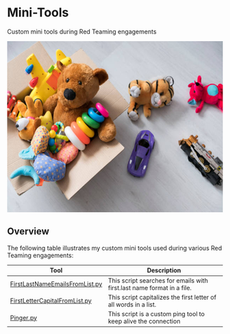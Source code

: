 # Mini-Tools
Custom mini tools during Red Teaming engagements

<p align="center">
  <img width="600" height="400" src="/Pictures/toys.jpg">
</p>

## Overview

The following table illustrates my custom mini tools used during various Red Teaming engagements:

| Tool | Description |
| ---- | ----------- |
|  [FirstLastNameEmailsFromList.py](/FirstLastNameEmailsFromList.py)    |  This script searches for emails with first.last name format in a file.  |
|  [FirstLetterCapitalFromList.py](/FirstLetterCapitalFromList.py)   |  This script capitalizes the first letter of all words in a list.  |
|  [Pinger.py](/Pinger.py)  | This script is a custom ping tool to keep alive the connection |
